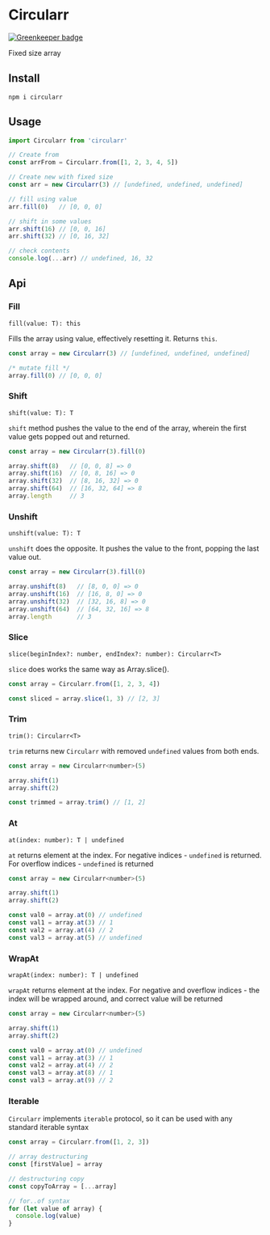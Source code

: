 # Circularr

[![Greenkeeper badge](https://badges.greenkeeper.io/psxcode/circularr.svg)](https://greenkeeper.io/)

Fixed size array

## Install
`npm i circularr`

## Usage
```js
import Circularr from 'circularr'

// Create from
const arrFrom = Circularr.from([1, 2, 3, 4, 5])

// Create new with fixed size
const arr = new Circularr(3) // [undefined, undefined, undefined]

// fill using value
arr.fill(0)   // [0, 0, 0]

// shift in some values
arr.shift(16) // [0, 0, 16]
arr.shift(32) // [0, 16, 32]

// check contents
console.log(...arr) // undefined, 16, 32 
```

## Api

### Fill
`fill(value: T): this`

Fills the array using value, effectively resetting it. Returns `this`. 
```js
const array = new Circularr(3) // [undefined, undefined, undefined]

/* mutate fill */
array.fill(0) // [0, 0, 0]
```

### Shift
`shift(value: T): T`

`shift` method pushes the value to the end of the array, wherein the first value gets popped out and returned.
```js
const array = new Circularr(3).fill(0)

array.shift(8)   // [0, 0, 8] => 0
array.shift(16)  // [0, 8, 16] => 0
array.shift(32)  // [8, 16, 32] => 0
array.shift(64)  // [16, 32, 64] => 8
array.length     // 3
```
### Unshift
`unshift(value: T): T`

`unshift` does the opposite. It pushes the value to the front, popping the last value out.
```js
const array = new Circularr(3).fill(0)

array.unshift(8)   // [8, 0, 0] => 0
array.unshift(16)  // [16, 8, 0] => 0
array.unshift(32)  // [32, 16, 8] => 0
array.unshift(64)  // [64, 32, 16] => 8
array.length       // 3
```

### Slice
`slice(beginIndex?: number, endIndex?: number): Circularr<T>`

`slice` does works the same way as Array.slice().
```js
const array = Circularr.from([1, 2, 3, 4])

const sliced = array.slice(1, 3) // [2, 3]
```

### Trim
`trim(): Circularr<T>`

`trim` returns new `Circularr` with removed `undefined` values from both ends.
```js
const array = new Circularr<number>(5)

array.shift(1)
array.shift(2)

const trimmed = array.trim() // [1, 2]
```

### At
`at(index: number): T | undefined`

`at` returns element at the index. For negative indices - `undefined` is returned. For overflow indices - `undefined` is returned
```js
const array = new Circularr<number>(5)

array.shift(1)
array.shift(2)

const val0 = array.at(0) // undefined
const val1 = array.at(3) // 1
const val2 = array.at(4) // 2
const val3 = array.at(5) // undefined
```

### WrapAt
`wrapAt(index: number): T | undefined`

`wrapAt` returns element at the index. For negative and overflow indices - the index will be wrapped around, and correct value will be returned
```js
const array = new Circularr<number>(5)

array.shift(1)
array.shift(2)

const val0 = array.at(0) // undefined
const val1 = array.at(3) // 1
const val2 = array.at(4) // 2
const val3 = array.at(8) // 1
const val3 = array.at(9) // 2
```

### Iterable
`Circularr` implements `iterable` protocol, so it can be used with any standard iterable syntax
```js
const array = Circularr.from([1, 2, 3])

// array destructuring
const [firstValue] = array

// destructuring copy
const copyToArray = [...array]

// for..of syntax
for (let value of array) {
  console.log(value)
}
```
